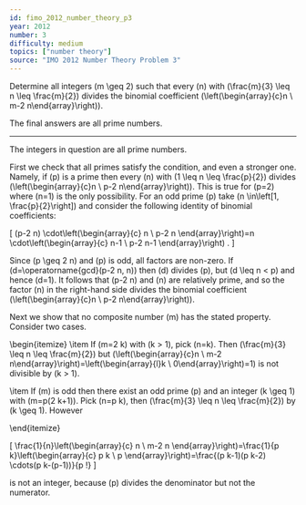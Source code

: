 ```yaml
---
id: fimo_2012_number_theory_p3
year: 2012
number: 3
difficulty: medium
topics: ["number theory"]
source: "IMO 2012 Number Theory Problem 3"
---
```


Determine all integers \(m \geq 2\) such that every \(n\) with \(\frac{m}{3} \leq n \leq \frac{m}{2}\) divides the binomial coefficient \(\left(\begin{array}{c}n \\ m-2 n\end{array}\right)\).

The final answers are all prime numbers.

---
The integers in question are all prime numbers.

First we check that all primes satisfy the condition, and even a stronger one. Namely, if \(p\) is a prime then every \(n\) with \(1 \leq n \leq \frac{p}{2}\) divides \(\left(\begin{array}{c}n \\ p-2 n\end{array}\right)\). This is true for \(p=2\) where \(n=1\) is the only possibility. For an odd prime \(p\) take \(n \in\left[1, \frac{p}{2}\right]\) and consider the following identity of binomial coefficients:

\[
(p-2 n) \cdot\left(\begin{array}{c}
n \\
p-2 n
\end{array}\right)=n \cdot\left(\begin{array}{c}
n-1 \\
p-2 n-1
\end{array}\right) .
\]

Since \(p \geq 2 n\) and \(p\) is odd, all factors are non-zero. If \(d=\operatorname{gcd}(p-2 n, n)\) then \(d\) divides \(p\), but \(d \leq n < p\) and hence \(d=1\). It follows that \(p-2 n\) and \(n\) are relatively prime, and so the factor \(n\) in the right-hand side divides the binomial coefficient \(\left(\begin{array}{c}n \\ p-2 n\end{array}\right)\).

Next we show that no composite number \(m\) has the stated property. Consider two cases.

\begin{itemize}
  \item If \(m=2 k\) with \(k > 1\), pick \(n=k\). Then \(\frac{m}{3} \leq n \leq \frac{m}{2}\) but \(\left(\begin{array}{c}n \\ m-2 n\end{array}\right)=\left(\begin{array}{l}k \\ 0\end{array}\right)=1\) is not divisible by \(k > 1\).

  \item If \(m\) is odd then there exist an odd prime \(p\) and an integer \(k \geq 1\) with \(m=p(2 k+1)\). Pick \(n=p k\), then \(\frac{m}{3} \leq n \leq \frac{m}{2}\) by \(k \geq 1\). However

\end{itemize}

\[
\frac{1}{n}\left(\begin{array}{c}
n \\
m-2 n
\end{array}\right)=\frac{1}{p k}\left(\begin{array}{c}
p k \\
p
\end{array}\right)=\frac{(p k-1)(p k-2) \cdots(p k-(p-1))}{p !}
\]

is not an integer, because \(p\) divides the denominator but not the numerator.
